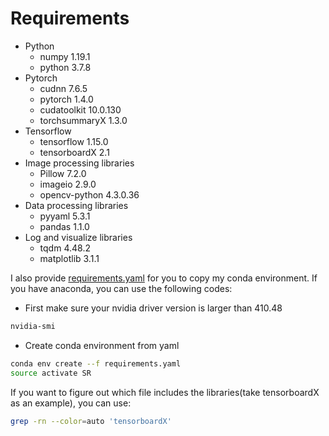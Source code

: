 # Requirements
* Python
    * numpy         1.19.1
    * python        3.7.8
* Pytorch
    * cudnn         7.6.5
    * pytorch       1.4.0
    * cudatoolkit   10.0.130
    * torchsummaryX 1.3.0
* Tensorflow
    * tensorflow    1.15.0
    * tensorboardX  2.1
* Image processing libraries
    * Pillow        7.2.0
    * imageio       2.9.0
    * opencv-python 4.3.0.36
* Data processing libraries
    * pyyaml        5.3.1
    * pandas        1.1.0
* Log and visualize libraries
    * tqdm          4.48.2
    * matplotlib    3.1.1

I also provide [requirements.yaml](https://github.com/NJU-Jet/SR\_Framework/blob/master/sr\_framework/requirements.yaml) for you to copy my conda environment. If you have anaconda, you can use the following codes:
* First make sure your nvidia driver version is larger than 410.48
```bash
nvidia-smi
```
* Create conda environment from yaml
```bash
conda env create --f requirements.yaml
source activate SR
```
If you want to figure out which file includes the libraries(take tensorboardX as an example), you can use:
```bash
grep -rn --color=auto 'tensorboardX'
```
